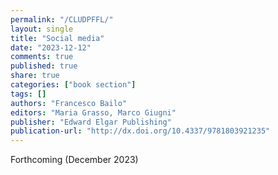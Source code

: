 ```yaml
---
permalink: "/CLUDPFFL/"
layout: single
title: "Social media"
date: "2023-12-12"
comments: true
published: true
share: true
categories: ["book section"]
tags: []
authors: "Francesco Bailo"
editors: "Maria Grasso, Marco Giugni"
publisher: "Edward Elgar Publishing"
publication-url: "http://dx.doi.org/10.4337/9781803921235"
---
```


Forthcoming (December 2023)
